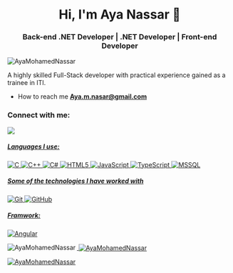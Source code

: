 <h1 align="center">Hi, I'm Aya Nassar 👋</h1>

<div align="center">
<h3 align="center">  Back-end .NET Developer | .NET Developer | Front-end Developer</h3>
</div>
<p align="left"> <img src="https://komarev.com/ghpvc/?username=AyaMohamedNassar&label=Profile%20views&color=0e75b6&style=flat" alt="AyaMohamedNassar" /> </p>

A highly skilled Full-Stack developer with practical experience gained as a trainee in ITI.

  - How to reach me **Aya.m.nasar@gmail.com**

<h3 align="left">Connect with me:</h3>
<p align="left">
    <a href="https://www.linkedin.com/in/aya-nassar-47597b1b1/"><img src="https://img.shields.io/badge/linkedin-%230177B5?style=flat&logo=linkedin&logoColor=white"/>
  </p>
      
##### Languages I use:

![C](https://img.shields.io/badge/-C-000000?style=flat&logo=c)
![C++](https://img.shields.io/badge/-C++-000000?style=flat&logo=c%2B%2B)
![C#](https://img.shields.io/badge/-C%23-239120?style=flat&logo=c-sharp)
![HTML5](https://img.shields.io/badge/-HTML5-000000?style=flat&logo=html5)
![JavaScript](https://img.shields.io/badge/-JavaScript-000000?style=flat&logo=javascript)
![TypeScript](https://img.shields.io/badge/-TypeScript-000000?style=flat&logo=typescript)
![MSSQL](https://img.shields.io/badge/-MSSQL-CC2927?style=flat&logo=microsoft-sql-server)


##### Some of the technologies I have worked with

![Git](https://img.shields.io/badge/-Git-222222?style=flat&logo=git&logoColor=F05032)
![GitHub](https://img.shields.io/badge/-GitHub-222222?style=flat&logo=github&logoColor=181717)


##### Framwork:
![Angular](https://img.icons8.com/color/48/000000/angularjs.png)


<p><img align="left" src="https://github-readme-stats.vercel.app/api/top-langs?username=AyaMohamedNassar&show_icons=true&locale=en&layout=compact" alt="AyaMohamedNassar" /></p>

<p>&nbsp;<img align="center" src="https://github-readme-stats.vercel.app/api?username=AyaMohamedNassar&show_icons=true&locale=en" alt="AyaMohamedNassar" /></p>

<p><img align="center" src="https://github-readme-streak-stats.herokuapp.com/?user=AyaMohamedNassar&" alt="AyaMohamedNassar" /></p>


<!--
**AyaMohamedNassar/AyaMohamedNassar** is a ✨ _special_ ✨ repository because its `README.md` (this file) appears on your GitHub profile.

Here are some ideas to get you started:

- 🔭 I’m currently working on ...
- 🌱 I’m currently learning ...
- 👯 I’m looking to collaborate on ...
- 🤔 I’m looking for help with ...
- 💬 Ask me about ...
- 📫 How to reach me: ...
- 😄 Pronouns: ...
- ⚡ Fun fact: ...
-->
